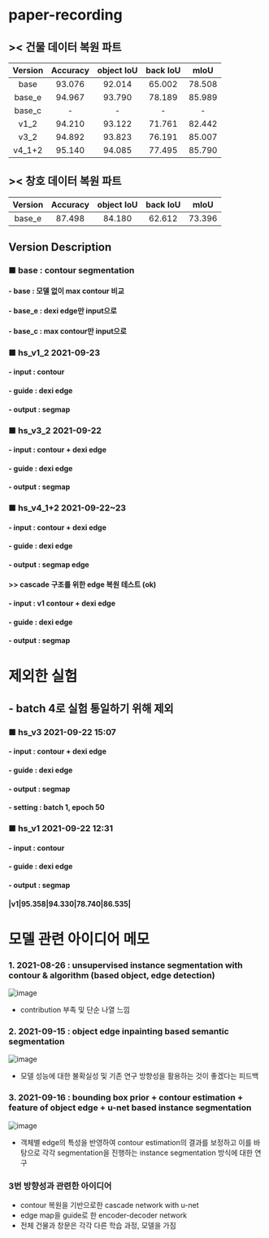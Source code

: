 # paper-recording

## >< 건물 데이터 복원 파트

|Version|Accuracy|object IoU|back IoU|mIoU|
|:--------:|:------:|:------:|:------:|:------:|
|base|93.076|92.014|65.002|78.508|
|base_e|94.967|93.790|78.189|85.989|
|base_c|-|-|-|-|
|v1_2|94.210|93.122|71.761|82.442|
|v3_2|94.892|93.823|76.191|85.007|
|v4_1+2|95.140|94.085|77.495|85.790|

## >< 창호 데이터 복원 파트

|Version|Accuracy|object IoU|back IoU|mIoU|
|:--------:|:------:|:------:|:------:|:------:|
|base_e|87.498|84.180|62.612|73.396|


## Version Description

### ■ base : contour segmentation
#### - base : 모델 없이 max contour 비교
#### - base_e : dexi edge만 input으로
#### - base_c : max contour만 input으로

### ■ hs_v1_2 2021-09-23
#### - input : contour
#### - guide : dexi edge
#### - output : segmap

### ■ hs_v3_2 2021-09-22 
#### - input : contour + dexi edge
#### - guide : dexi edge
#### - output : segmap

### ■ hs_v4_1+2 2021-09-22~23
#### - input : contour + dexi edge
#### - guide : dexi edge
#### - output : segmap edge
#### >> cascade 구조를 위한 edge 복원 테스트 (ok)


#### - input : v1 contour + dexi edge
#### - guide : dexi edge
#### - output : segmap




# 제외한 실험
## - batch 4로 실험 통일하기 위해 제외

### ■ hs_v3 2021-09-22 15:07
#### - input : contour + dexi edge
#### - guide : dexi edge
#### - output : segmap
#### - setting : batch 1, epoch 50

### ■ hs_v1 2021-09-22 12:31
#### - input : contour
#### - guide : dexi edge
#### - output : segmap
#### |v1|95.358|94.330|78.740|86.535|


# 모델 관련 아이디어 메모

### 1. 2021-08-26 : unsupervised instance segmentation with contour & algorithm (based object, edge detection)
![image](https://user-images.githubusercontent.com/67678405/134759697-9f0fadcc-9b36-47c3-a998-ce6ddd5a3de7.png)

 - contribution 부족 및 단순 나열 느낌

### 2. 2021-09-15 : object edge inpainting based semantic segmentation
![image](https://user-images.githubusercontent.com/67678405/134759747-df875b0f-c1c3-497a-8932-09e4cdaf7483.png)

 - 모델 성능에 대한 불확실성 및 기존 연구 방향성을 활용하는 것이 좋겠다는 피드백

### 3. 2021-09-16 : bounding box prior + contour estimation + feature of object edge + u-net based instance segmentation
![image](https://user-images.githubusercontent.com/67678405/134759782-ab1fa576-87ff-4d5f-96cd-d8bd71b52360.png)

 - 객체별 edge의 특성을 반영하여 contour estimation의 결과를 보정하고 이를 바탕으로 각각 segmentation을 진행하는 instance segmentation 방식에 대한 연구


### 3번 방향성과 관련한 아이디어

 - contour 복원을 기반으로한 cascade network with u-net
 - edge map을 guide로 한 encoder-decoder network
 - 전체 건물과 창문은 각각 다른 학습 과정, 모델을 가짐


